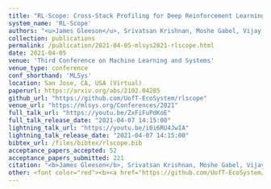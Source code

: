 ```yaml
---
title: "RL-Scope: Cross-Stack Profiling for Deep Reinforcement Learning Workloads"
system_name: 'RL-Scope'
authors: "<u>James Gleeson</u>, Srivatsan Krishnan, Moshe Gabel, Vijay Janapa Reddi, Eyal de Lara, Gennady Pekhimenko"
collection: publications
permalink: /publication/2021-04-05-mlsys2021-rlscope.html
date: 2021-04-05
venue: 'Third Conference on Machine Learning and Systems'
venue_type: conference
conf_shorthand: 'MLSys'
location: San Jose, CA, USA (Virtual)
paperurl: https://arxiv.org/abs/2102.04285
github_url: "https://github.com/UofT-EcoSystem/rlscope"
venue_url: "https://mlsys.org/Conferences/2021"
full_talk_url: "https://youtu.be/ZxFiFuPdKoE"
full_talk_release_date: "2021-04-07 14:15:00"
lightning_talk_url: "https://youtu.be/i0i6RU4JwIA"
lightning_talk_release_date: "2021-04-07 14:15:00"
bibtex_url: /files/bibtex/rlscope.bib
acceptance_papers_accepted: 52
acceptance_papers_submitted: 221
citation: "<b>James Gleeson</b>, Srivatsan Krishnan, Moshe Gabel, Vijay Janapa Reddi, Eyal de Lara, Gennady Pekhimenko. 2021. &quot;RL-Scope: Cross-Stack Profiling for Deep Reinforcement Learning Workloads,&quot; <i>Third Conference on Machine Learning and Systems (MLSys)</i>, San Jose, CA, USA 2021."
other: <font color="red"><b><a href="https://github.com/UofT-EcoSystem/rlscope">RL-Scope is open sourced, available here!</a></b></font>
---
```

